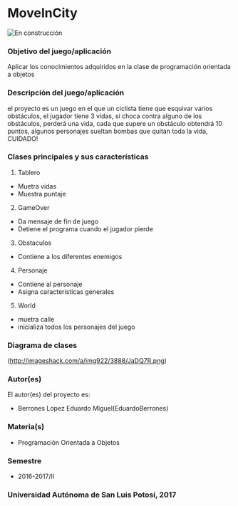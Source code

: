 # MoveInCity

![En construcción](http://imageshack.com/a/img923/3711/YuXpQr.png)

### Objetivo del juego/aplicación
Aplicar los conocimientos adquiridos en la clase de programación orientada a objetos

### Descripción del juego/aplicación
el proyecto es un juego en el que un ciclista tiene que esquivar varios obstáculos, el jugador tiene 3 vidas, si choca contra alguno de los obstáculos, perderá una vida, cada que supere un obstáculo obtendrá 10 puntos, algunos personajes sueltan bombas que quitan toda la vida, CUIDADO!

### Clases principales y sus características
1. Tablero
* Muetra vidas
* Muestra puntaje

2. GameOver
* Da mensaje de fin de juego
* Detiene el programa cuando el jugador pierde

3. Obstaculos
* Contiene a los diferentes enemigos

4. Personaje
* Contiene al personaje
* Asigna caracteristicas generales

5. World
* muetra calle
* inicializa todos los personajes del juego

### Diagrama de clases
(http://imageshack.com/a/img922/3888/JaDQ7R.png)

### Autor(es)
El autor(es) del proyecto es:
- Berrones Lopez Eduardo Miguel(EduardoBerrones)

### Materia(s)
- Programación Orientada a Objetos

### Semestre
- 2016-2017/II

### Universidad Autónoma de San Luis Potosí, 2017
